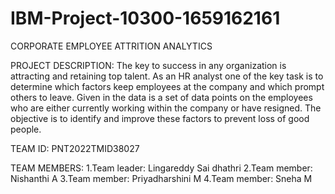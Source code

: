 # IBM-Project-10300-1659162161
CORPORATE EMPLOYEE ATTRITION ANALYTICS

PROJECT DESCRIPTION:
    The key to success in any organization is attracting and retaining top talent. As an HR analyst one of the key task is to determine which factors keep employees at the company and which prompt others to leave. Given in the data is a set of data points on the employees who are either currently working within the company or have resigned. The objective is to identify and improve these factors to prevent loss of good people.
    
TEAM ID: PNT2022TMID38027

TEAM MEMBERS: 
   1.Team leader: Lingareddy Sai dhathri
   2.Team member: Nishanthi A
   3.Team member: Priyadharshini M
   4.Team member: Sneha M
